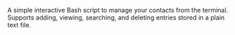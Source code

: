 A simple interactive Bash script to manage your contacts from the terminal. Supports adding, viewing, searching, and deleting entries stored in a plain text file.
